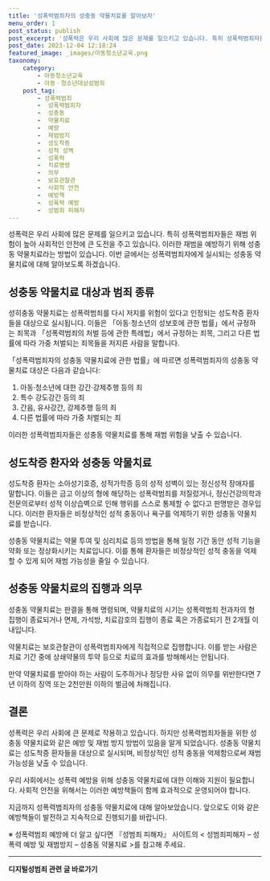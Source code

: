 ```yaml
---
title: '성폭력범죄자의 성충동 약물치료를 알아보자'
menu_order: 1
post_status: publish
post_excerpt: '성폭력은 우리 사회에 많은 문제를 일으키고 있습니다. 특히 성폭력범죄자들은 재범 위험이 높아 사회적인 안전에 큰 도전을 주고 있습니다. 이러한 재범을 예방하기 위해 성충동 약물치료라는 방법이 있습니다. 이번 글에서는 성폭력범죄자에게 실시되는 성충동 약물치료에 대해 알아보도록 하겠습니다.'
post_date: 2023-12-04 12:18:24
featured_image: _images/아동청소년교육.png
taxonomy:
    category:
        - 아동청소년교육
        - 아동ㆍ청소년대상성범죄
    post_tag:
        - 성폭력범죄
        -  성폭력범죄자
        -  성충동
        -  약물치료
        -  예방
        -  재범방지
        -  성도착증
        -  성적 성벽
        -  성폭력
        -  치료명령
        -  의무
        -  보호관찰관
        -  사회적 안전
        -  예방책
        -  성폭력 예방
        -  성범죄 피해자
---
```



성폭력은 우리 사회에 많은 문제를 일으키고 있습니다. 특히 성폭력범죄자들은 재범 위험이 높아 사회적인 안전에 큰 도전을 주고 있습니다. 이러한 재범을 예방하기 위해 성충동 약물치료라는 방법이 있습니다. 이번 글에서는 성폭력범죄자에게 실시되는 성충동 약물치료에 대해 알아보도록 하겠습니다.

## 성충동 약물치료 대상과 범죄 종류

성히충동 약물치료는 성폭력범죄를 다시 저지를 위험이 있다고 인정되는 성도착증 환자들을 대상으로 실시됩니다. 이들은 「아동‧청소년의 성보호에 관한 법률」에서 규정하는 죄목과 「성폭력범죄의 처벌 등에 관한 특례법」에서 규정하는 죄목, 그리고 다른 법률에 따라 가중 처벌되는 죄목들을 저지른 사람을 말합니다.

「성폭력범죄자의 성충동 약물치료에 관한 법률」에 따르면 성폭력범죄자의 성충동 약물치료 대상은 다음과 같습니다:

1. 아동·청소년에 대한 강간·강제추행 등의 죄
2. 특수 강도강간 등의 죄
3. 간음, 유사강간, 강제추행 등의 죄
4. 다른 법률에 따라 가중 처벌되는 죄

이러한 성폭력범죄자들은 성충동 약물치료를 통해 재범 위험을 낮출 수 있습니다.

## 성도착증 환자와 성충동 약물치료

성도착증 환자는 소아성기호증, 성적가학증 등의 성적 성벽이 있는 정신성적 장애자를 말합니다. 이들은 금고 이상의 형에 해당하는 성폭력범죄를 저질렀거나, 정신건강의학과 전문의로부터 성적 이상습벽으로 인해 행위를 스스로 통제할 수 없다고 판명받은 경우입니다. 이러한 환자들은 비정상적인 성적 충동이나 욕구를 억제하기 위한 성충동 약물치료를 받습니다.

성충동 약물치료는 약물 투여 및 심리치료 등의 방법을 통해 일정 기간 동안 성적 기능을 약화 또는 정상화시키는 치료입니다. 이를 통해 환자들은 비정상적인 성적 충동을 억제할 수 있게 되어 재범 가능성을 줄일 수 있습니다.

## 성충동 약물치료의 집행과 의무

성충동 약물치료는 판결을 통해 명령되며, 약물치료의 시기는 성폭력범죄 전과자의 형 집행이 종료되거나 면제, 가석방, 치료감호의 집행이 종료 혹은 가종료되기 전 2개월 이내입니다.

약물치료는 보호관찰관이 성폭력범죄자에게 직접적으로 집행합니다. 이를 받는 사람은 치료 기간 중에 상쇄약물의 투약 등으로 치료의 효과를 방해해서는 안됩니다.

만약 약물치료를 받아야 하는 사람이 도주하거나 정당한 사유 없이 의무를 위반한다면 7년 이하의 징역 또는 2천만원 이하의 벌금에 처해집니다.

## 결론

성폭력은 우리 사회에 큰 문제로 작용하고 있습니다. 하지만 성폭력범죄자들을 위한 성충동 약물치료와 같은 예방 및 재범 방지 방법이 있음을 알게 되었습니다. 성충동 약물치료는 성도착증 환자들을 대상으로 실시되며, 비정상적인 성적 충동을 억제함으로써 재범 가능성을 낮출 수 있습니다.

우리 사회에서는 성폭력 예방을 위해 성충동 약물치료에 대한 이해와 지원이 필요합니다. 사회적 안전을 위해서는 이러한 예방책들이 함께 효과적으로 운영되어야 합니다.

지금까지 성폭력범죄자의 성충동 약물치료에 대해 알아보았습니다. 앞으로도 이와 같은 예방책들이 발전하고 지속적으로 진행되기를 바랍니다.

※ 성폭력범죄 예방에 더 알고 싶다면 『성범죄 피해자』 사이트의 < 성범죄피해자 – 성폭력 예방 및 재범방지 – 성충동 약물치료 >를 참고해 주세요.


<!-- wp:separator -->
<hr class="wp-block-separator has-alpha-channel-opacity"/>
<!-- /wp:separator -->

<!-- wp:group {"backgroundColor":"base","layout":{"type":"constrained"}} -->
<div class="wp-block-group has-base-background-color has-background"><!-- wp:paragraph {"align":"center","fontSize":"medium"} -->
<p class="has-text-align-center has-large-font-size"><strong>디지털성범죄 관련 글 바로가기</strong></p>
<!-- /wp:paragraph -->


<!-- wp:latest-posts
{"categories":[{"id":28090,"count":19,"description":"","link":"https://uknowlaw.com/category/%eb%94%94%ec%a7%80%ed%84%b8%ec%84%b1%eb%b2%94%ec%a3%84/","name":"디지털성범죄","slug":"디지털성범죄","taxonomy":"category","parent":0,"meta":[],"_links":{"self":[{"href":"https://uknowlaw.com/wp-json/wp/v2/categories/28090"}],"collection":[{"href":"https://uknowlaw.com/wp-json/wp/v2/categories"}],"about":[{"href":"https://uknowlaw.com/wp-json/wp/v2/taxonomies/category"}],"wp:post_type":[{"href":"https://uknowlaw.com/wp-json/wp/v2/posts?categories=28090"}],"curies":[{"name":"wp","href":"https://api.w.org/{rel}","templated":true}]}}],"postsToShow":100,"excerptLength":28,"postLayout":"grid","columns":2,"featuredImageAlign":"left","featuredImageSizeSlug":"large","fontSize":"small"} /--></div>
<!-- /wp:group -->